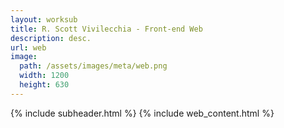 ```yaml
---
layout: worksub
title: R. Scott Vivilecchia - Front-end Web
description: desc.
url: web
image:
  path: /assets/images/meta/web.png
  width: 1200
  height: 630
---
```


<div class="container">
	<div class="row">
		<div class="mt-3 dark-content-box col-10 offset-1 col-md-8 offset-md-2">
			{% include subheader.html %}
			{% include web_content.html %}
		</div>
	</div>
</div>
